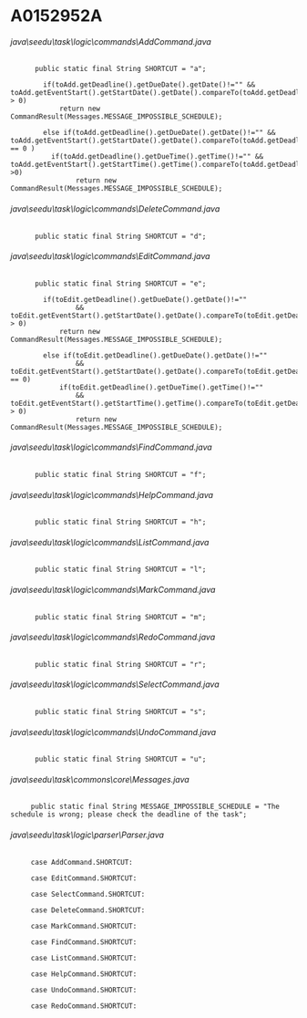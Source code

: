 # A0152952A
###### java\seedu\task\logic\commands\AddCommand.java
``` 
      public static final String SHORTCUT = "a";

    	if(toAdd.getDeadline().getDueDate().getDate()!="" && toAdd.getEventStart().getStartDate().getDate().compareTo(toAdd.getDeadline().getDueDate().getDate()) > 0)
    		return new CommandResult(Messages.MESSAGE_IMPOSSIBLE_SCHEDULE);
    	
    	else if(toAdd.getDeadline().getDueDate().getDate()!="" && toAdd.getEventStart().getStartDate().getDate().compareTo(toAdd.getDeadline().getDueDate().getDate()) == 0 )
    	  if(toAdd.getDeadline().getDueTime().getTime()!="" && toAdd.getEventStart().getStartTime().getTime().compareTo(toAdd.getDeadline().getDueTime().getTime()) >0)
        		return new CommandResult(Messages.MESSAGE_IMPOSSIBLE_SCHEDULE);
```

###### java\seedu\task\logic\commands\DeleteCommand.java
``` 
      public static final String SHORTCUT = "d";
```

###### java\seedu\task\logic\commands\EditCommand.java
``` 
      public static final String SHORTCUT = "e";

    	if(toEdit.getDeadline().getDueDate().getDate()!="" 
    			&& toEdit.getEventStart().getStartDate().getDate().compareTo(toEdit.getDeadline().getDueDate().getDate()) > 0)
    		return new CommandResult(Messages.MESSAGE_IMPOSSIBLE_SCHEDULE);
    	
    	else if(toEdit.getDeadline().getDueDate().getDate()!="" 
    			&& toEdit.getEventStart().getStartDate().getDate().compareTo(toEdit.getDeadline().getDueDate().getDate()) == 0)
    		if(toEdit.getDeadline().getDueTime().getTime()!="" 
    		    && toEdit.getEventStart().getStartTime().getTime().compareTo(toEdit.getDeadline().getDueTime().getTime()) > 0)
        		return new CommandResult(Messages.MESSAGE_IMPOSSIBLE_SCHEDULE);
```

###### java\seedu\task\logic\commands\FindCommand.java
``` 
      public static final String SHORTCUT = "f";
```

###### java\seedu\task\logic\commands\HelpCommand.java
``` 
      public static final String SHORTCUT = "h";
```

###### java\seedu\task\logic\commands\ListCommand.java
``` 
      public static final String SHORTCUT = "l";
```

###### java\seedu\task\logic\commands\MarkCommand.java
``` 
      public static final String SHORTCUT = "m";
```

###### java\seedu\task\logic\commands\RedoCommand.java
``` 
      public static final String SHORTCUT = "r";
```

###### java\seedu\task\logic\commands\SelectCommand.java
``` 
      public static final String SHORTCUT = "s";
```

###### java\seedu\task\logic\commands\UndoCommand.java
``` 
      public static final String SHORTCUT = "u";
```

###### java\seedu\task\commons\core\Messages.java
```
     public static final String MESSAGE_IMPOSSIBLE_SCHEDULE = "The schedule is wrong; please check the deadline of the task";
```


###### java\seedu\task\logic\parser\Parser.java
```
     case AddCommand.SHORTCUT:

     case EditCommand.SHORTCUT:

     case SelectCommand.SHORTCUT:

     case DeleteCommand.SHORTCUT:

     case MarkCommand.SHORTCUT:

     case FindCommand.SHORTCUT:

     case ListCommand.SHORTCUT:

     case HelpCommand.SHORTCUT:

     case UndoCommand.SHORTCUT:

     case RedoCommand.SHORTCUT:
```



